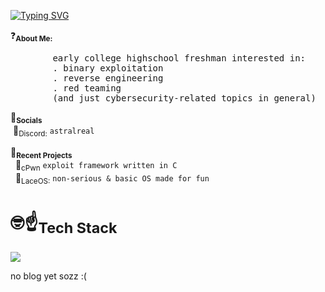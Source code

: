[![Typing SVG](https://readme-typing-svg.demolab.com?font=Fira+Code&duration=1950&pause=950&color=8900F7&width=435&lines=welcome+(back)%2C+astral+here;asm+intel+syntax+%3E%3E%3E%3E%3E;me+after+never+using+IDA+pro;search+%22how+to+mail+bomb%22+4+free+rbx;onika+burgers;WATCH+MOB+PSYCHO+;one+fissUH%2C+two+fiss..uh.;here+astral+(back)%2C+welcome)](https://git.io/typing-svg)
<p>
    ❓<sub><strong>About Me:</strong></sub>
    <pre>
        early college highschool freshman interested in:
        . binary exploitation
        . reverse engineering
        . red teaming
        (and just cybersecurity-related topics in general)</pre>
</p>

<p>
    💬<sub><strong>Socials</strong></sub><br>
&nbsp;🐷<sub>Discord:</sub> <code>astralreal</code>
    
</p>

<p>
    🧰<sub><strong>Recent Projects</strong></sub><br>
    &nbsp; 🚩<sub>cPwn</sub> <code>exploit framework written in C</code><br>
    &nbsp; 🎀<sub>LaceOS:</sub> <code>non-serious & basic OS made for fun</code>
</p>

#  🤓☝️<sub><strong>Tech Stack</strong></sub></br>
  [![](https://skillicons.dev/icons?i=python,c,cpp,rust,powershell,windows,neovim,vscode,visualstudio)](https://skillicons.dev)

no blog yet sozz :(
